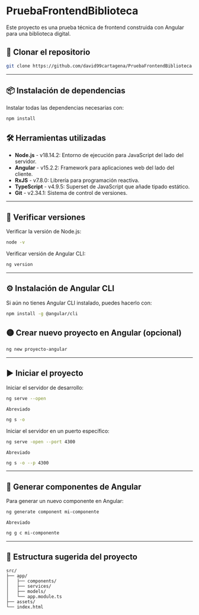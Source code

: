 # PruebaFrontendBiblioteca

Este proyecto es una prueba técnica de frontend construida con Angular para una biblioteca digital.

## 🚀 Clonar el repositorio

```bash
git clone https://github.com/david99cartagena/PruebaFrontendBiblioteca
```

---

## 📦 Instalación de dependencias

Instalar todas las dependencias necesarias con:

```bash
npm install
```

## 🛠️ Herramientas utilizadas

- **Node.js** - v18.14.2: Entorno de ejecución para JavaScript del lado del servidor.
- **Angular** - v15.2.2: Framework para aplicaciones web del lado del cliente.
- **RxJS** - v7.8.0: Librería para programación reactiva.
- **TypeScript** - v4.9.5: Superset de JavaScript que añade tipado estático.
- **Git** - v2.34.1: Sistema de control de versiones.

---

## 🧪 Verificar versiones

Verificar la versión de Node.js:

```bash
node -v
```

Verificar versión de Angular CLI:

```bash
ng version
```

---

## ⚙️ Instalación de Angular CLI

Si aún no tienes Angular CLI instalado, puedes hacerlo con:

```bash
npm install -g @angular/cli
```

## 🟡 Crear nuevo proyecto en Angular (opcional)

```bash
ng new proyecto-angular
```

---

## ▶️ Iniciar el proyecto

Iniciar el servidor de desarrollo:

```bash
ng serve --open
```

`Abreviado`

```bash
ng s -o
```

Iniciar el servidor en un puerto específico:

```bash
ng serve -open --port 4300
```

`Abreviado`

```bash
ng s -o --p 4300
```

---

## 🧱 Generar componentes de Angular

Para generar un nuevo componente en Angular:

```bash
ng generate component mi-componente
```

`Abreviado`

```bash
ng g c mi-componente
```

---

## 📁 Estructura sugerida del proyecto

```
src/
├── app/
│   ├── components/
│   ├── services/
│   ├── models/
│   └── app.module.ts
├── assets/
└── index.html
```
